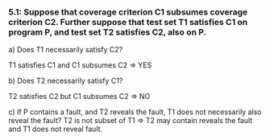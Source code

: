### 5.1: Suppose that coverage criterion C1 subsumes coverage criterion C2. Further suppose that test set T1 satisfies C1 on program P, and test set T2 satisfies C2, also on P.

a) Does T1 necessarily satisfy C2?

T1 satisfies C1 and C1 subsumes C2 => YES

b) Does T2 necessarily satisfy C1?

T2 satisfies C2 but C1 subsumes C2 => NO

c) If P contains a fault, and T2 reveals the fault, T1 does not necessarily also reveal the fault?
T2 is not subset of T1 
=> T2 may contain reveals the fault and T1 does not reveal fault.
